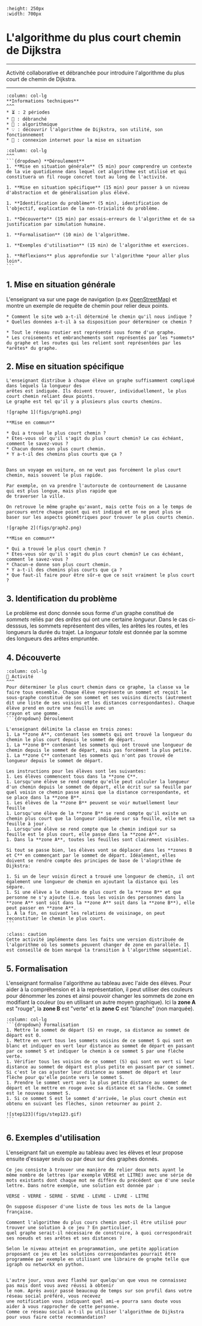 ```{image} figs/cover2.jpeg
:height: 250px
:width: 700px
```
# L'algorithme du plus court chemin de Dijkstra

------

Activité collaborative et débranchée pour introduire l'algorithme du plus court de chemin de Dijkstra.

------

```{panels}
:column: col-lg
**Informations techniques** 
^^^
* ⏳ : 2 périodes
* 🔌 : débranché
* 📕 : algorithmique
* 💡 : découvrir l'algorithme de Dijkstra, son utilité, son fonctionnement
* 🔧 : connexion internet pour la mise en situation
```

````{panels}
:column: col-lg
^^^
```{dropdown} **Déroulement**
1. **Mise en situation générale** (5 min) pour comprendre un contexte de la vie quotidienne dans lequel cet algorithme est utilisé et qui constituera un fil rouge concret tout au long de l'activité.  

1. **Mise en situation spécifique** (15 min) pour passer à un niveau d'abstraction et de généralisation plus élévé. 

1. **Identification du problème** (5 min), identification de l'objectif, explication de la non-trivialité du problème.

1. **Découverte** (15 min) par essais-erreurs de l'algorithme et de sa justification par simulation humaine.

1. **Formalisation** (10 min) de l'algorithme.

1. **Exemples d'utilisation** (15 min) de l'algorithme et exercices.

1. **Réflexions** plus approfondie sur l'algorithme *pour aller plus loin*.
```
````

## 1. Mise en situation générale

L'enseignant va sur une page de navigation (p.ex [OpenStreetMap](https://www.openstreetmap.org/#map=8/46.825/8.224)) et montre un exemple de requête de chemin pour relier deux points.


````{tabbed} Questions
* Comment le site web a-t-il déterminé le chemin qu'il nous indique ?
* Quelles données a-t-il à sa disposition pour déterminer ce chemin ? 
````
````{tabbed} Réponses
* Tout le réseau routier est représenté sous forme d'un graphe.
* Les croisements et embranchements sont représentés par les *sommets* du graphe et les routes qui les relient sont représentées par les *arêtes* du graphe.
````

## 2. Mise en situation spécifique

```{tabbed} Exemple 1
L'enseignant distribue à chaque élève un graphe suffisamment compliqué dans lequels la longueur des
arêtes est indiquée. Ils doivent trouver, individuellement, le plus court chemin reliant deux points.
Le graphe est tel qu'il y a plusieurs plus courts chemins. 

![graphe 1](figs/graph1.png)

**Mise en commun**

* Qui a trouvé le plus court chemin ?
* Etes-vous sûr qu'il s'agit du plus court chemin? Le cas échéant, comment le savez-vous ?
* Chacun donne son plus court chemin. 
* Y a-t-il des chemins plus courts que ça ?
```
```{tabbed} Exemple 2

Dans un voyage en voiture, on ne veut pas forcément le plus court chemin, mais souvent le plus rapide.

Par exemple, on va prendre l'autoroute de contournement de Lausanne qui est plus longue, mais plus rapide que
de traverser la ville.

On retrouve le même graphe qu'avant, mais cette fois on a le temps de parcours entre chaque point qui est indiqué et on ne peut plus se baser sur les aspects géométriques pour trouver le plus courts chemin.

![graphe 2](figs/graph2.png)

**Mise en commun**

* Qui a trouvé le plus court chemin ?
* Etes-vous sûr qu'il s'agit du plus court chemin? Le cas échéant, comment le savez-vous ?
* Chacun-e donne son plus court chemin. 
* Y a-t-il des chemins plus courts que ça ?
* Que faut-il faire pour être sûr-e que ce soit vraiment le plus court ?
```

## 3. Identification du problème

Le problème est donc donnée sous forme d'un graphe constitué de *sommets* reliés par des *arêtes* qui ont une certaine *longueur*. Dans le cas ci-desssus, les sommets représentent des villes, les arêtes les routes, et les longueurs la durée du trajet. La *longueur totale* est donnée par la somme des longueurs des arêtes empruntée.

## 4. Découverte 

````{panels}
:column: col-lg
🎲 Activité
^^^
Pour déterminer le plus court chemin dans ce graphe, la classe va le faire tous ensemble. Chaque élève représente un sommet et reçoit le sous-graphe constitué de son sommet et ses voisins directs (autrement dit une liste de ses voisins et les distances correspondantes). Chaque élève prend en outre une feuille avec un
crayon et une gomme.
```{dropdown} Déroulement

L'enseignant délimite la classe en trois zones:
1. La **zone A**, contenant les sommets qui ont trouvé la longueur du chemin le plus court depuis le sommet de départ.
1. La **zone B** contenant les sommets qui ont trouvé une longueur de chemin depuis le sommet de départ, mais pas forcément la plus petite.
1. La **zone C** contenant les sommets qui n'ont pas trouvé de longueur depuis le sommet de départ.

Les instructions pour les élèves sont les suivantes:
1. Les élèves commencent tous dans la **zone C**.
1. Lorsqu'une élève se rend compte qu'elle peut calculer la longueur d'un chemin depuis le sommet de départ, elle écrit sur sa feuille par quel voisin ce chemin passe ainsi que la distance correspondante, et se place dans la **zone B**.
1. Les élèves de la **zone B** peuvent se voir mutuellement leur feuille
1. Lorsqu'une élève de la **zone B** se rend compte qu'il existe un chemin plus court que la longueur indiquée sur sa feuille, elle met sa feuille à jour. 
1. Lorsqu'une élève se rend compte que le chemin indiqué sur sa feuille est le plus court, elle passe dans la **zone A**.
1. Dans la **zone A**, toutes les feuilles sont clairement visibles. 

Si tout se passe bien, les élèves vont se déplacer dans les **zones B et C** en commençant par le sommet de départ. Idéalement, elles doivent se rendre compte des principes de base de l'alogrithme de Dijkstra:

1. Si un de leur voisin direct a trouvé une longueur de chemin, il ont également une longueur de chemin en ajoutant la distance qui les sépare.
1. Si une élève a le chemin de plus court de la **zone B** et que personne ne s'y ajoute (i.e. tous les voisin des personnes dans la **zone A** sont soit dans la **zone A** soit dans la **zone B**), elle peut passer en **zone A**.
1. A la fin, en suivant les relations de voisinage, on peut reconstituer le chemin le plus court. 
```
````
```{admonition} Remarque
:class: caution
Cette activité implémente dans les faits une version distribuée de l'algorithme où les sommets peuvent changer de zone en parallèle. Il est conseillé de bien marqué la transition à l'algorithme séquentiel.
```

## 5. Formalisation

L'enseignant formalise l'algorithme au tableau avec l'aide des élèves. Pour aider à la compréhension et à la représentation, il peut utiliser des couleurs pour dénommer les zones et ainsi pouvoir changer les sommets de zone en modifiant la couleur (ou en utilisant un autre moyen graphique). Ici la **zone A** est "rouge", la **zone B** est "verte" et la **zone C** est "blanche" (non marquée). 

````{panels}
:column: col-lg
```{dropdown} Formalisation
1. Mettre le sommet de départ (S) en rouge, sa distance au sommet de départ est 0. 
1. Mettre en vert tous les sommets voisins de ce sommet S qui sont en blanc et indiquer en vert leur distance au sommet de départ en passant par ce sommet S et indiquer le chemin à ce sommet S par une flèche verte.
1. Vérifier tous les voisins de ce sommet (S) qui sont en vert si leur distance au sommet de départ est plus petite en passant par ce sommet. Si c'est le cas ajuster leur distance au sommet de départ et leur flèche pour qu'elle pointe vers le sommet S.
1. Prendre le sommet vert avec la plus petite distance au sommet de départ et le mettre en rouge avec sa distance et sa flèche. Ce sommet est le nouveau sommet S.
1. Si ce sommet S est le sommet d'arrivée, le plus court chemin est obtenu en suivant les flèches, sinon retourner au point 2.

![step123](figs/step123.gif)
```
````


## 6. Exemples d'utilisation 

L'enseignant fait un exemple au tableau avec les élèves et leur propose ensuite d'essayer seuls ou par deux sur des graphes donnés. 

```{tabbed} Jeu : de VERSE à LITRE
Ce jeu consiste à trouver une manière de relier deux mots ayant le même nombre de lettres (par exemple VERSE et LITRE) avec une série de mots existants dont chaque mot ne diffère du précédent que d'une seule lettre. Dans notre exemple, une solution est donnée par :

VERSE - VERRE - SERRE - SEVRE - LEVRE - LIVRE - LITRE

On suppose disposer d'une liste de tous les mots de la langue française. 

Comment l'algorithme du plus cours chemin peut-il être utilisé pour trouver une solution à ce jeu ? En particulier,
quel graphe serait-il nécessaire de construire, à quoi correspondrait ses noeuds et ses arêtes et ses distances ?

Selon le niveau atteint en programmation, une petite application proposant ce jeu et les solutions correspondantes pourrait être
programmée par exemple en utilisant une libraire de graphe telle que igraph ou networkX en python.
```
```{tabbed} Réseautage

L'autre jour, vous avez flashé sur quelqu'un que vous ne connaissez pas mais dont vous avez réussi à obtenir
le nom. Après avoir passé beaucoup de temps sur son profil dans votre réseau social préféré, vous recevez
une notification vous indiquant quel ami-e pourra sans doute vous aider à vous rapprocher de cette personne.
Comme ce réseau social a-t-il pu utiliser l'algorithme de Dijkstra pour vous faire cette recommandation?
```

<!-- ## 7 Lien avec enjeux sociétaux -->

<!-- ### Introduction (5 min)
Retour sur openstreetmap et présentation de l'histoire de la startup Waze, rachetée par Google
https://fr.wikipedia.org/wiki/Waze 

### 2 Travail en groupe(20 min, à finir comme devoir) 
 Par groupe de 3 ou 4, les élèves doivent proposer une application imaginaire qui utiliserai l'algorithme de Dijkstra
pour proposer un service à ses utilisateurs. En particulier, ils doivent préciser les points suivants:
1. Quel service propose l'application
1. Qui ce service pourrait intéressé.
1. Quelles sont les données dont l'application aurait besoin (et comment elle pourrait les obtenir)
1. En quoi la notion de graphe serait utile pour programmer cette application et comment l'algorithme de Dijkstra serait utilisé (donner un exemple concret)
1. Quels impacts positifs ou négatifs peut-on imaginer pour cette application? 

L'enseignant guide les élèves et donnent des idées à ceux qui n'en n'ont pas. 

Les élèves rédigent ensuite un diaporama dans lequel chacun de ces points est abordé par une diapo

### Présentation et discussion(30 min)
Chaque groupe fait une présentation de son projet en 5 minutes suivi d'une petite discussion avec la classe.  -->
 
